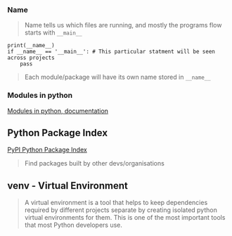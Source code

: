 ### Name
> Name tells us which files are running, and mostly  the programs flow starts with ```__main__ ```
``` 
print(__name__)
if __name__ == '__main__': # This particular statment will be seen across projects
    pass 
``` 
> Each module/package will have its own name stored in ```__name__```


### Modules in python
[Modules in python, documentation](https://docs.python.org/3/py-modindex.html)

## Python Package Index 
[PyPI Python Package Index](https://pypi.org/)
>Find packages built by other devs/organisations

## venv - Virtual Environment
>A virtual environment is a tool that helps to keep dependencies required by different projects separate by creating isolated python virtual environments for them. This is one of the most important tools that most Python developers use.
> 